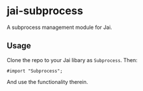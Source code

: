 
# jai-subprocess

A subprocess management module for Jai.

## Usage

Clone the repo to your Jai libary as `Subprocess`. Then:

```
#import "Subprocess";
```

And use the functionality therein.


